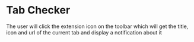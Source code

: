 # Tab Checker
The user will click the extension icon on the toolbar which will get the title, icon and url of the current tab and display a notification about it
